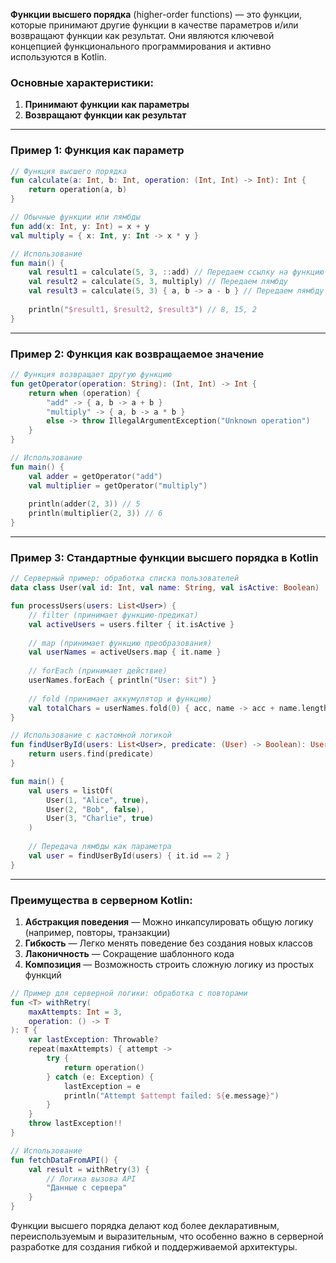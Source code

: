 **Функции высшего порядка** (higher-order functions) — это функции, которые принимают другие функции в качестве параметров и/или возвращают функции как результат. Они являются ключевой концепцией функционального программирования и активно используются в Kotlin.

### Основные характеристики:
1. **Принимают функции как параметры**
2. **Возвращают функции как результат**

---

### Пример 1: Функция как параметр
```kotlin
// Функция высшего порядка
fun calculate(a: Int, b: Int, operation: (Int, Int) -> Int): Int {
    return operation(a, b)
}

// Обычные функции или лямбды
fun add(x: Int, y: Int) = x + y
val multiply = { x: Int, y: Int -> x * y }

// Использование
fun main() {
    val result1 = calculate(5, 3, ::add) // Передаем ссылку на функцию
    val result2 = calculate(5, 3, multiply) // Передаем лямбду
    val result3 = calculate(5, 3) { a, b -> a - b } // Передаем лямбду напрямую
    
    println("$result1, $result2, $result3") // 8, 15, 2
}
```

---

### Пример 2: Функция как возвращаемое значение
```kotlin
// Функция возвращает другую функцию
fun getOperator(operation: String): (Int, Int) -> Int {
    return when (operation) {
        "add" -> { a, b -> a + b }
        "multiply" -> { a, b -> a * b }
        else -> throw IllegalArgumentException("Unknown operation")
    }
}

// Использование
fun main() {
    val adder = getOperator("add")
    val multiplier = getOperator("multiply")
    
    println(adder(2, 3)) // 5
    println(multiplier(2, 3)) // 6
}
```

---

### Пример 3: Стандартные функции высшего порядка в Kotlin
```kotlin
// Серверный пример: обработка списка пользователей
data class User(val id: Int, val name: String, val isActive: Boolean)

fun processUsers(users: List<User>) {
    // filter (принимает функцию-предикат)
    val activeUsers = users.filter { it.isActive }
    
    // map (принимает функцию преобразования)
    val userNames = activeUsers.map { it.name }
    
    // forEach (принимает действие)
    userNames.forEach { println("User: $it") }
    
    // fold (принимает аккумулятор и функцию)
    val totalChars = userNames.fold(0) { acc, name -> acc + name.length }
}

// Использование с кастомной логикой
fun findUserById(users: List<User>, predicate: (User) -> Boolean): User? {
    return users.find(predicate)
}

fun main() {
    val users = listOf(
        User(1, "Alice", true),
        User(2, "Bob", false),
        User(3, "Charlie", true)
    )
    
    // Передача лямбды как параметра
    val user = findUserById(users) { it.id == 2 }
}
```

---

### Преимущества в серверном Kotlin:
1. **Абстракция поведения** — Можно инкапсулировать общую логику (например, повторы, транзакции)
2. **Гибкость** — Легко менять поведение без создания новых классов
3. **Лаконичность** — Сокращение шаблонного кода
4. **Композиция** — Возможность строить сложную логику из простых функций

```kotlin
// Пример для серверной логики: обработка с повторами
fun <T> withRetry(
    maxAttempts: Int = 3,
    operation: () -> T
): T {
    var lastException: Throwable?
    repeat(maxAttempts) { attempt ->
        try {
            return operation()
        } catch (e: Exception) {
            lastException = e
            println("Attempt $attempt failed: ${e.message}")
        }
    }
    throw lastException!!
}

// Использование
fun fetchDataFromAPI() {
    val result = withRetry(3) {
        // Логика вызова API
        "Данные с сервера"
    }
}
```

Функции высшего порядка делают код более декларативным, переиспользуемым и выразительным, что особенно важно в серверной разработке для создания гибкой и поддерживаемой архитектуры.